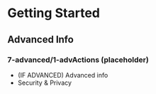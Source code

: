 # Getting Started

## Advanced Info

### 7-advanced/1-advActions (placeholder)

* (IF ADVANCED) Advanced info
* Security & Privacy
